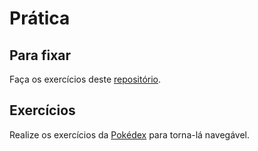 # Prática

## Para fixar

Faça os exercícios deste [repositório](https://github.com/tryber/exercise-router-fixation).

## Exercícios

Realize os exercícios da [Pokédex](https://github.com/tryber/exercise-pokedex-router) para torna-lá navegável.
